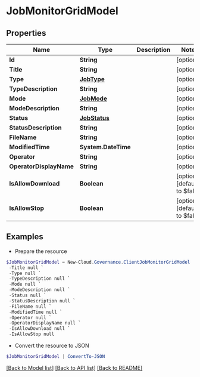 # JobMonitorGridModel
## Properties

Name | Type | Description | Notes
------------ | ------------- | ------------- | -------------
**Id** | **String** |  | [optional] 
**Title** | **String** |  | [optional] 
**Type** | [**JobType**](JobType.md) |  | [optional] 
**TypeDescription** | **String** |  | [optional] 
**Mode** | [**JobMode**](JobMode.md) |  | [optional] 
**ModeDescription** | **String** |  | [optional] 
**Status** | [**JobStatus**](JobStatus.md) |  | [optional] 
**StatusDescription** | **String** |  | [optional] 
**FileName** | **String** |  | [optional] 
**ModifiedTime** | **System.DateTime** |  | [optional] 
**Operator** | **String** |  | [optional] 
**OperatorDisplayName** | **String** |  | [optional] 
**IsAllowDownload** | **Boolean** |  | [optional] [default to $false]
**IsAllowStop** | **Boolean** |  | [optional] [default to $false]

## Examples

- Prepare the resource
```powershell
$JobMonitorGridModel = New-Cloud.Governance.ClientJobMonitorGridModel  -Id null `
 -Title null `
 -Type null `
 -TypeDescription null `
 -Mode null `
 -ModeDescription null `
 -Status null `
 -StatusDescription null `
 -FileName null `
 -ModifiedTime null `
 -Operator null `
 -OperatorDisplayName null `
 -IsAllowDownload null `
 -IsAllowStop null
```

- Convert the resource to JSON
```powershell
$JobMonitorGridModel | ConvertTo-JSON
```

[[Back to Model list]](../README.md#documentation-for-models) [[Back to API list]](../README.md#documentation-for-api-endpoints) [[Back to README]](../README.md)

